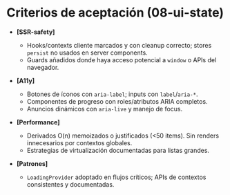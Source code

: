 # Criterios de aceptación (08-ui-state)

- **[SSR-safety]**
  - Hooks/contexts cliente marcados y con cleanup correcto; stores `persist` no usados en server components.
  - Guards añadidos donde haya acceso potencial a `window` o APIs del navegador.

- **[A11y]**
  - Botones de íconos con `aria-label`; inputs con `label`/`aria-*`.
  - Componentes de progreso con roles/atributos ARIA completos.
  - Anuncios dinámicos con `aria-live` y manejo de focus.

- **[Performance]**
  - Derivados O(n) memoizados o justificados (<50 items). Sin renders innecesarios por contextos globales.
  - Estrategias de virtualización documentadas para listas grandes.

- **[Patrones]**
  - `LoadingProvider` adoptado en flujos críticos; APIs de contextos consistentes y documentadas.
